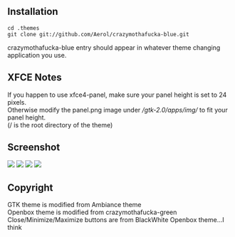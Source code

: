 ## Installation
    cd .themes
    git clone git://github.com/Aerol/crazymothafucka-blue.git

crazymothafucka-blue entry should appear in whatever theme changing application you use.

## XFCE Notes
If you happen to use xfce4-panel, make sure your panel height is set to 24 pixels.<br />
Otherwise modify the panel.png image under */gtk-2.0/apps/img/* to fit your panel height.<br />
(/ is the root directory of the theme)<br />


## Screenshot
![](https://raw.github.com/Aerol/crazymothafucka-blue/master/screenshot1.png)
![](https://raw.github.com/Aerol/crazymothafucka-blue/master/screenshot2.png)
![](https://raw.github.com/Aerol/crazymothafucka-blue/master/screenshot3.jpg)
![](https://raw.github.com/Aerol/crazymothafucka-blue/master/screenshot4.jpg)


## Copyright
GTK theme is modified from Ambiance theme<br />
Openbox theme is modified from crazymothafucka-green<br />
Close/Minimize/Maximize buttons are from BlackWhite Openbox theme...I think
